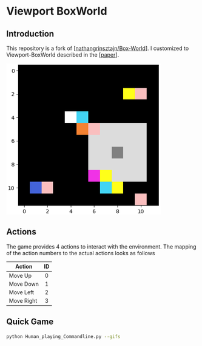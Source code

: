 # Viewport BoxWorld

## Introduction

This repository is a fork of [[nathangrinsztajn/Box-World](https://github.com/nathangrinsztajn/Box-World)].
I customized to Viewport-BoxWorld described in the [[paper](https://arxiv.org/abs/1806.01822)].

![viewport.png](examples/viewport.png)

## Actions
The game provides 4 actions to interact with the environment. 
The mapping of the action numbers to the actual actions looks as follows

 | Action       | ID    | 
 | --------     | :---: | 
 | Move Up      | 0     |  
 | Move Down    | 1     | 
 | Move Left    | 2     |   
 | Move Right   | 3     |
 
 ## Quick Game
 
 ```bash
 python Human_playing_Commandline.py --gifs
```
